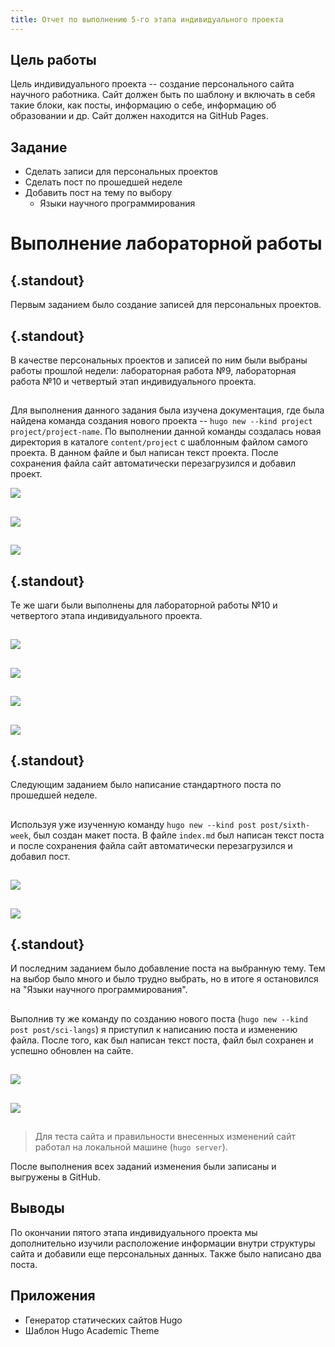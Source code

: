 ```yaml
---
title: Отчет по выполнению 5-го этапа индивидуального проекта
---
```


## Цель работы

Цель индивидуального проекта -- создание персонального сайта научного работника. 
Сайт должен быть по шаблону и включать в себя такие блоки, как посты, информацию о себе, 
информацию об образовании и др. Сайт должен находится на GitHub Pages. 

## Задание


- Сделать записи для персональных проектов
- Сделать пост по прошедшей неделе
- Добавить пост на тему по выбору
  - Языки научного программирования

# Выполнение лабораторной работы

## {.standout}

Первым заданием было создание записей для персональных проектов.

## {.standout}

В качестве персональных проектов и записей по ним были выбраны работы прошлой недели: лабораторная работа №9, лабораторная работа №10 и четвертый этап индивидуального проекта.

##

Для выполнения данного задания была изучена документация, где была найдена команда создания нового проекта -- `hugo new --kind project project/project-name`. По выполнении данной команды создалась новая директория в каталоге `content/project` с шаблонным файлом самого проекта. В данном файле и был написан текст проекта. После сохранения файла сайт автоматически перезагрузился и добавил проект.

![](image/s-1653646162.png)

##

![](image/s-1653646272.png)

##

![](image/s-1653646327.png)

## {.standout}

Те же шаги были выполнены для лабораторной работы №10 и четвертого этапа индивидуального проекта. 

##

![](image/s-1653646354.png)

##

![](image/s-1653646371.png)

##

![](image/s-1653646394.png)

##

![](image/s-1653646408.png)

## {.standout}

Следующим заданием было написание стандартного поста по прошедшей неделе.

##

Используя уже изученную команду `hugo new --kind post post/sixth-week`, был создан макет поста. В файле `index.md` был написан текст поста и после сохранения файла сайт автоматически перезагрузился и добавил пост.

##

![](image/s-1653646426.png)

##

![](image/s-1653646441.png)

## {.standout}

И последним заданием было добавление поста на выбранную тему. Тем на выбор было много и было трудно выбрать, но в итоге я остановился на "Языки научного программирования".

##

Выполнив ту же команду по созданию нового поста (`hugo new --kind post post/sci-langs`) я приступил к написанию поста и изменению файла. После того, как был написан текст поста, файл был сохранен и успешно обновлен на сайте.

##

![](image/s-1653646459.png)

##

![](image/s-1653646479.png)

##

> Для теста сайта и правильности внесенных изменений сайт работал на локальной машине (`hugo server`).

После выполнения всех заданий изменения были записаны и выгружены в GitHub.

## Выводы

По окончании пятого этапа индивидуального проекта мы дополнительно изучили расположение информации внутри структуры сайта и добавили еще персональных данных. Также было написано два поста.


## Приложения

- Генератор статических сайтов Hugo
- Шаблон Hugo Academic Theme
